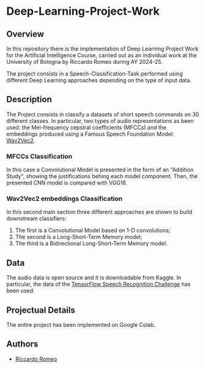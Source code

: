 # Deep-Learning-Project-Work
## Overview
In this repository there is the implementation of Deep Learning Project Work for the Artificial Intelligence Course, carried out as an individual work at the University of Bologna by Riccardo Romeo during AY 2024-25.

The project consists in a Speech-Classification-Task performed using different Deep Learning approaches depending on the type of input data.


## Description
The Project consists in classify a datasets of short speech commands on 30 different classes. In particular, two types of audio representations as been used: the Mel-frequency cepstral coefficients (MFCCs) and the embeddings produced using a Famous Speech Foundation Model: [Wav2Vec2](https://huggingface.co/docs/transformers/model_doc/wav2vec2).

### MFCCs Classification
In this case a Convolutional Model is presented in the form of an "Addition Study", showing the justifications behing each model component. Then, the presented CNN model is compared with VGG16.

### Wav2Vec2 embeddings Classification
In this second main section three different approaches are shown to build downstream classifiers:
1. The first is a Convolutional Model based on 1-D convolutions;
2. The second is a Long-Short-Term Memory model;
3. The third is a Bidirectional Long-Short-Term Memory model.

## Data
 The audio data is open source and it is downloadable from Kaggle. In particular, the data of the [TensorFlow Speech Recognition Challenge](https://www.kaggle.com/competitions/tensorflow-speech-recognition-challenge) has been used.


## Projectual Details
The entire project has been implemented on Google Colab.

## Authors
  - [Riccardo Romeo](https://github.com/RiccardoRomeo01) 
